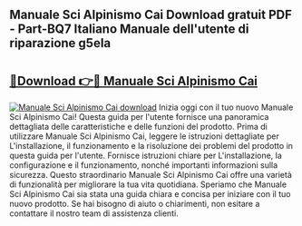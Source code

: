 ## Manuale Sci Alpinismo Cai Download gratuit PDF - Part-BQ7 Italiano Manuale dell'utente di riparazione g5eIa

# <h2><a href="http://dfev04b.blite.top/?on=Manuale+Sci+Alpinismo+Cai">🔗Download 👉🔴 Manuale Sci Alpinismo Cai</a></h2>

[![Manuale Sci Alpinismo Cai download](https://i.imgur.com/lujVjoI.png)](http://dfev04b.blite.top/?on=Manuale+Sci+Alpinismo+Cai)
Inizia oggi con il tuo nuovo Manuale Sci Alpinismo Cai! Questa guida per l'utente fornisce una panoramica dettagliata delle caratteristiche e delle funzioni del prodotto. Prima di utilizzare Manuale Sci Alpinismo Cai, leggere le istruzioni dettagliate per L'installazione, il funzionamento e la risoluzione dei problemi del prodotto in questa guida per l'utente. Fornisce istruzioni chiare per L'installazione, la configurazione e il funzionamento, nonché importanti informazioni sulla sicurezza. Questo straordinario Manuale Sci Alpinismo Cai offre una varietà di funzionalità per migliorare la tua vita quotidiana. Speriamo che Manuale Sci Alpinismo Cai sia stata una guida chiara e concisa per iniziare con il tuo nuovo prodotto. Se hai bisogno di aiuto o chiarimenti, non esitare a contattare il nostro team di assistenza clienti.
